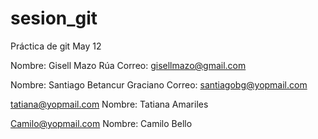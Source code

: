# sesion_git
Práctica de git May 12

Nombre: Gisell Mazo Rúa
Correo: gisellmazo@gmail.com

Nombre: Santiago Betancur Graciano
Correo: santiagobg@yopmail.com

tatiana@yopmail.com Nombre: Tatiana Amariles

Camilo@yopmail.com Nombre: Camilo Bello
